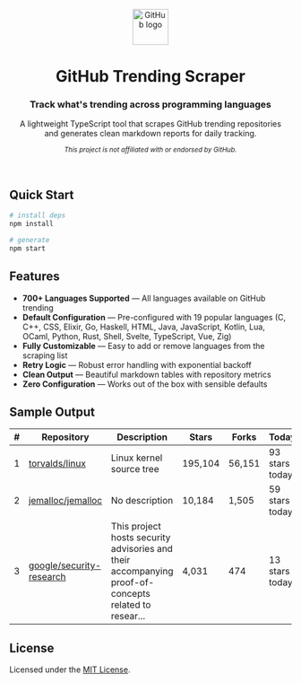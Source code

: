 <p align="center">
  <a href="https://github.com" target="_blank" rel="noopener noreferrer">
    <img width="64" src="https://github.githubassets.com/images/modules/logos_page/GitHub-Mark.png" alt="GitHub logo">
  </a>
</p>
<h1 align="center">
  GitHub Trending Scraper
</h1>
<h3 align="center">
  Track what's trending across programming languages
</h3>
<p align="center">
  A lightweight TypeScript tool that scrapes GitHub trending repositories<br />
  and generates clean markdown reports for daily tracking.
</p>

<p align="center">
  <sub><em>This project is not affiliated with or endorsed by GitHub.</em></sub>
</p>

<br/>

## Quick Start

```bash
# install deps
npm install

# generate
npm start
```

## Features

- **700+ Languages Supported** — All languages available on GitHub trending
- **Default Configuration** — Pre-configured with 19 popular languages (C, C++, CSS, Elixir, Go, Haskell, HTML, Java, JavaScript, Kotlin, Lua, OCaml, Python, Rust, Shell, Svelte, TypeScript, Vue, Zig)
- **Fully Customizable** — Easy to add or remove languages from the scraping list
- **Retry Logic** — Robust error handling with exponential backoff
- **Clean Output** — Beautiful markdown tables with repository metrics
- **Zero Configuration** — Works out of the box with sensible defaults

## Sample Output

| # | Repository | Description | Stars | Forks | Today |
| --- | --- | --- | --- | --- | --- |
| 1 | [torvalds/linux](https://github.com/torvalds/linux) | Linux kernel source tree | 195,104 | 56,151 | 93 stars today |
| 2 | [jemalloc/jemalloc](https://github.com/jemalloc/jemalloc) | No description | 10,184 | 1,505 | 59 stars today |
| 3 | [google/security-research](https://github.com/google/security-research) | This project hosts security advisories and their accompanying proof-of-concepts related to resear... | 4,031 | 474 | 13 stars today |

## License

Licensed under the [MIT License](./LICENSE).
